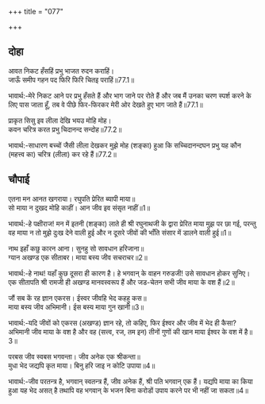 +++
title = "077"

+++
## दोहा
आवत निकट हँसहिं प्रभु भाजत रुदन कराहिं।  
जाऊँ समीप गहन पद फिरि फिरि चितइ पराहिं॥77.1॥  

भावार्थ:-मेरे निकट आने पर प्रभु हँसते हैं और भाग जाने पर रोते हैं और जब मैं उनका चरण स्पर्श करने के लिए पास जाता हूँ, तब वे पीछे फिर-फिरकर मेरी ओर देखते हुए भाग जाते हैं॥77.1॥  

प्राकृत सिसु इव लीला देखि भयउ मोहि मोह।  
कवन चरित्र करत प्रभु चिदानन्द सन्दोह॥77.2॥  

भावार्थ:-साधारण बच्चों जैसी लीला देखकर मुझे मोह (शङ्का) हुआ कि सच्चिदानन्दघन प्रभु यह कौन (महत्त्व का) चरित्र (लीला) कर रहे हैं॥77.2॥  




## चौपाई
एतना मन आनत खगराया। रघुपति प्रेरित ब्यापी माया॥  
सो माया न दुखद मोहि काहीं। आन जीव इव संसृत नाहीं॥1॥  

भावार्थ:-हे पक्षीराज! मन में इतनी (शङ्का) लाते ही श्री रघुनाथजी के द्वारा प्रेरित माया मुझ पर छा गई, परन्तु वह माया न तो मुझे दुःख देने वाली हुई और न दूसरे जीवों की भाँति संसार में डालने वाली हुई॥1॥  

नाथ इहाँ कछु कारन आना। सुनहु सो सावधान हरिजाना॥  
ग्यान अखण्ड एक सीताबर। माया बस्य जीव सचराचर॥2॥  

भावार्थ:-हे नाथ! यहाँ कुछ दूसरा ही कारण है। हे भगवान्‌ के वाहन गरुडजी! उसे सावधान होकर सुनिए। एक सीतापति श्री रामजी ही अखण्ड मानवस्वरूप हैं और जड-चेतन सभी जीव माया के वश हैं॥2॥  

जौं सब कें रह ज्ञान एकरस। ईस्वर जीवहि भेद कहहु कस॥  
माया बस्य जीव अभिमानी। ईस बस्य माया गुन खानी॥3॥  

भावार्थ:-यदि जीवों को एकरस (अखण्ड) ज्ञान रहे, तो कहिए, फिर ईश्वर और जीव में भेद ही कैसा? अभिमानी जीव माया के वश है और वह (सत्त्व, रज, तम इन) तीनों गुणों की खान माया ईश्वर के वश में है॥3॥  

परबस जीव स्वबस भगवन्ता। जीव अनेक एक श्रीकन्ता॥  
मुधा भेद जद्यपि कृत माया। बिनु हरि जाइ न कोटि उपाया॥4॥  

भावार्थ:-जीव परतन्त्र है, भगवान्‌ स्वतन्त्र हैं, जीव अनेक हैं, श्री पति भगवान्‌ एक हैं। यद्यपि माया का किया हुआ यह भेद असत्‌ है तथापि वह भगवान्‌ के भजन बिना करोडों उपाय करने पर भी नहीं जा सकता॥4॥  

